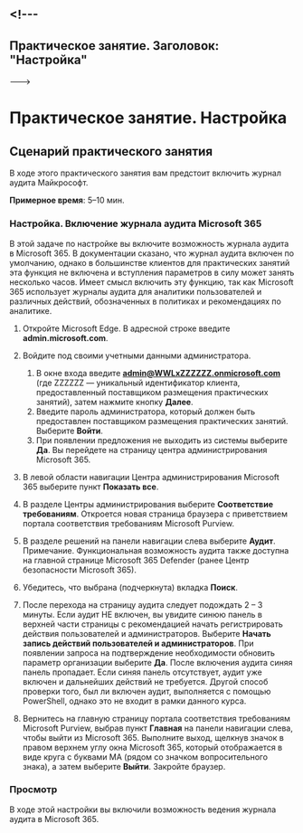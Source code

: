 <a name="---"></a><!---
---
Практическое занятие. Заголовок: "Настройка"
---
--->

# <a name="lab-setup"></a>Практическое занятие. Настройка

## <a name="lab-scenario"></a>Сценарий практического занятия

В ходе этого практического занятия вам предстоит включить журнал аудита Майкрософт.

**Примерное время**: 5–10 мин.

### <a name="setup---enable-microsoft-365-audit-log"></a>Настройка. Включение журнала аудита Microsoft 365

В этой задаче по настройке вы включите возможность журнала аудита в Microsoft 365.  В документации сказано, что журнал аудита включен по умолчанию, однако в большинстве клиентов для практических занятий эта функция не включена и вступления параметров в силу может занять несколько часов.  Имеет смысл включить эту функцию, так как Microsoft 365 использует журналы аудита для аналитики пользователей и различных действий, обозначенных в политиках и рекомендациях по аналитике.

1. Откройте Microsoft Edge. В адресной строке введите **admin.microsoft.com**.

1. Войдите под своими учетными данными администратора.
    1. В окне входа введите **admin@WWLxZZZZZZ.onmicrosoft.com** (где ZZZZZZ — уникальный идентификатор клиента, предоставленный поставщиком размещения практических занятий), затем нажмите кнопку **Далее**.
    1. Введите пароль администратора, который должен быть предоставлен поставщиком размещения практических занятий. Выберите **Войти**.
    1. При появлении предложения не выходить из системы выберите **Да**. Вы перейдете на страницу центра администрирования Microsoft 365.

1. В левой области навигации Центра администрирования Microsoft 365 выберите пункт **Показать все**.

1. В разделе Центры администрирования выберите **Соответствие требованиям**.  Откроется новая страница браузера с приветствием портала соответствия требованиям Microsoft Purview.  

1. В разделе решений на панели навигации слева выберите **Аудит**.  Примечание. Функциональная возможность аудита также доступна на главной странице Microsoft 365 Defender (ранее Центр безопасности Microsoft 365).

1. Убедитесь, что выбрана (подчеркнута) вкладка **Поиск**.

1. После перехода на страницу аудита следует подождать 2 – 3 минуты.  Если аудит НЕ включен, вы увидите синюю панель в верхней части страницы с рекомендацией начать регистрировать действия пользователей и администраторов.  Выберите **Начать запись действий пользователей и администраторов**.  При появлении запроса на подтверждение необходимости обновить параметр организации выберите **Да**. После включения аудита синяя панель пропадает.  Если синяя панель отсутствует, аудит уже включен и дальнейших действий не требуется.  Другой способ проверки того, был ли включен аудит, выполняется с помощью PowerShell, однако это не входит в рамки данного курса.

1. Вернитесь на главную страницу портала соответствия требованиям Microsoft Purview, выбрав пункт **Главная** на панели навигации слева, чтобы выйти из Microsoft 365. Выполните выход, щелкнув значок в правом верхнем углу окна Microsoft 365, который отображается в виде круга с буквами MA (рядом со значком вопросительного знака), а затем выберите **Выйти**.  Закройте браузер.

### <a name="review"></a>Просмотр

В ходе этой настройки вы включили возможность ведения журнала аудита в Microsoft 365.
